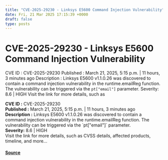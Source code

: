 ```yaml
---
title: "CVE-2025-29230 - Linksys E5600 Command Injection Vulnerability"
date: Fri, 21 Mar 2025 17:15:39 +0000
draft: false
type: posts
---
```

# CVE-2025-29230 - Linksys E5600 Command Injection Vulnerability





 CVE ID : CVE-2025-29230 Published : March 21, 2025, 5:15 p.m. | 11 hours, 3 minutes ago Description : Linksys E5600 v1.1.0.26 was discovered to contain a command injection vulnerability in the runtime.emailReg function. The vulnerability can be triggered via the `pt["email"]` parameter. Severity: 8.6 | HIGH Visit the link for more details, such as

**CVE ID :** CVE-2025-29230  
**Published :** March 21, 2025, 5:15 p.m. | 11 hours, 3 minutes ago  
**Description :** Linksys E5600 v1.1.0.26 was discovered to contain a command injection vulnerability in the runtime.emailReg function. The vulnerability can be triggered via the \`pt\["email"\]\` parameter.  
**Severity:** 8.6 | HIGH  
Visit the link for more details, such as CVSS details, affected products, timeline, and more...

#### [Source](https://cvefeed.io/vuln/detail/CVE-2025-29230)

